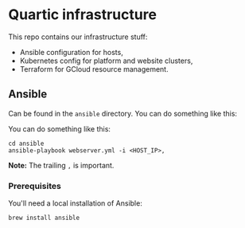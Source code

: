 # Quartic infrastructure

This repo contains our infrastructure stuff:

- Ansible configuration for hosts,
- Kubernetes config for platform and website clusters,
- Terraform for GCloud resource management.

## Ansible

Can be found in the `ansible` directory.  You can do something like this:

You can do something like this:

    cd ansible
    ansible-playbook webserver.yml -i <HOST_IP>,

**Note:** The trailing `,` is important.

### Prerequisites

You'll need a local installation of Ansible:

    brew install ansible
